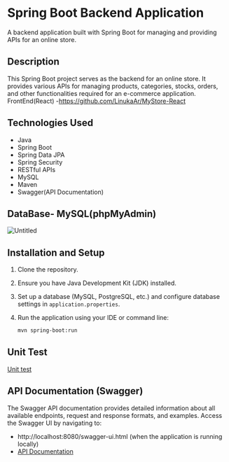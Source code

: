 # Spring Boot Backend Application

A backend application built with Spring Boot for managing and providing APIs for an online store.

## Description
This Spring Boot project serves as the backend for an online store. It provides various APIs for managing products, categories, stocks, orders, and other functionalities required for an e-commerce application.
FrontEnd(React) -https://github.com/LinukaAr/MyStore-React

## Technologies Used
- Java
- Spring Boot
- Spring Data JPA
- Spring Security
- RESTful APIs
- MySQL
- Maven
- Swagger(API Documentation)


## DataBase- MySQL(phpMyAdmin)
![Untitled](https://github.com/LinukaAr/MyStore-Springboot/assets/89442011/8b2aad70-06c0-4238-a57c-866dc8e3d7a2)


## Installation and Setup
1. Clone the repository.
2. Ensure you have Java Development Kit (JDK) installed.
3. Set up a database (MySQL, PostgreSQL, etc.) and configure database settings in `application.properties`.
4. Run the application using your IDE or command line:

   ```bash
   mvn spring-boot:run
## Unit Test
[Unit test](https://docs.google.com/document/d/1nqtSI1yRmoQAK3W7mlCTox_j3hD1J7IZfa8-wL_A73Y/edit?usp=sharing)

## API Documentation (Swagger)
The Swagger API documentation provides detailed information about all available endpoints, request and response formats, and examples. Access the Swagger UI by navigating to:

- http://localhost:8080/swagger-ui.html (when the application is running locally)
- [API Documentation](https://docs.google.com/document/d/1FwAdJ3PiHn4QyiZb4bbKB7tR2MwGSh34kwP-yd2K0pk/edit?usp=sharing)
